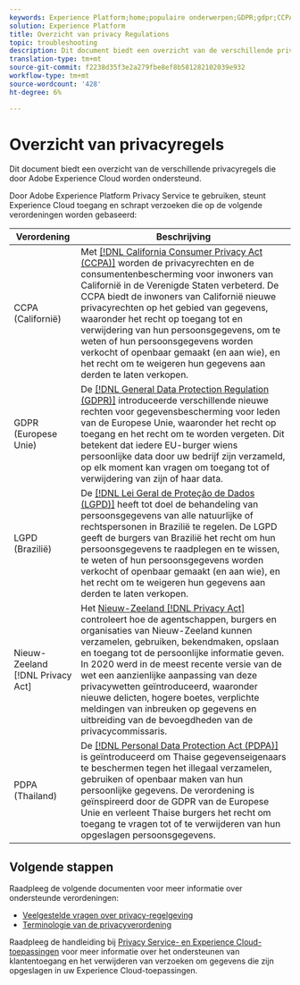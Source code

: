 ```yaml
---
keywords: Experience Platform;home;populaire onderwerpen;GDPR;gdpr;CCPA;ccpa;PDPA;pdpa;LGPD;lgpd;overview;Overview;Regulation;Regulation;Regulations;Regulations;Privacy;Privacy; Privacy;
solution: Experience Platform
title: Overzicht van privacy Regulations
topic: troubleshooting
description: Dit document biedt een overzicht van de verschillende privacyregels die door Adobe Experience Cloud worden ondersteund.
translation-type: tm+mt
source-git-commit: f2238d35f3e2a279fbe8ef8b581282102039e932
workflow-type: tm+mt
source-wordcount: '428'
ht-degree: 6%

---
```



# Overzicht van privacyregels

Dit document biedt een overzicht van de verschillende privacyregels die door Adobe Experience Cloud worden ondersteund.

Door Adobe Experience Platform Privacy Service te gebruiken, steunt Experience Cloud toegang en schrapt verzoeken die op de volgende verordeningen worden gebaseerd:

| Verordening | Beschrijving |
| --- | --- |
| CCPA (Californië) | Met [[!DNL California Consumer Privacy Act (CCPA)]](https://oag.ca.gov/privacy/ccpa) worden de privacyrechten en de consumentenbescherming voor inwoners van Californië in de Verenigde Staten verbeterd. De CCPA biedt de inwoners van Californië nieuwe privacyrechten op het gebied van gegevens, waaronder het recht op toegang tot en verwijdering van hun persoonsgegevens, om te weten of hun persoonsgegevens worden verkocht of openbaar gemaakt (en aan wie), en het recht om te weigeren hun gegevens aan derden te laten verkopen. |
| GDPR (Europese Unie) | De [[!DNL General Data Protection Regulation (GDPR)]](https://gdpr-info.eu) introduceerde verschillende nieuwe rechten voor gegevensbescherming voor leden van de Europese Unie, waaronder het recht op toegang en het recht om te worden vergeten. Dit betekent dat iedere EU-burger wiens persoonlijke data door uw bedrijf zijn verzameld, op elk moment kan vragen om toegang tot of verwijdering van zijn of haar data. |
| LGPD (Brazilië) | De [[!DNL Lei Geral de Proteção de Dados (LGPD)]](https://gdpr.eu/gdpr-vs-lgpd/) heeft tot doel de behandeling van persoonsgegevens van alle natuurlijke of rechtspersonen in Brazilië te regelen. De LGPD geeft de burgers van Brazilië het recht om hun persoonsgegevens te raadplegen en te wissen, te weten of hun persoonsgegevens worden verkocht of openbaar gemaakt (en aan wie), en het recht om te weigeren hun gegevens aan derden te laten verkopen. |
| Nieuw-Zeeland [!DNL Privacy Act] | Het [Nieuw-Zeeland [!DNL Privacy Act]](https://www.legislation.govt.nz/act/public/2020/0031/latest/LMS23223.html) controleert hoe de agentschappen, burgers en organisaties van Nieuw-Zeeland kunnen verzamelen, gebruiken, bekendmaken, opslaan en toegang tot de persoonlijke informatie geven. In 2020 werd in de meest recente versie van de wet een aanzienlijke aanpassing van deze privacywetten geïntroduceerd, waaronder nieuwe delicten, hogere boetes, verplichte meldingen van inbreuken op gegevens en uitbreiding van de bevoegdheden van de privacycommissaris. |
| PDPA (Thailand) | De [[!DNL Personal Data Protection Act (PDPA)]](https://www.pdpc.gov.sg/Overview-of-PDPA/The-Legislation/Personal-Data-Protection-Act) is geïntroduceerd om Thaise gegevenseigenaars te beschermen tegen het illegaal verzamelen, gebruiken of openbaar maken van hun persoonlijke gegevens. De verordening is geïnspireerd door de GDPR van de Europese Unie en verleent Thaise burgers het recht om toegang te vragen tot of te verwijderen van hun opgeslagen persoonsgegevens. |

## Volgende stappen

Raadpleeg de volgende documenten voor meer informatie over ondersteunde verordeningen:

* [Veelgestelde vragen over privacy-regelgeving](./faq.md)
* [Terminologie van de privacyverordening](./terminology.md)

Raadpleeg de handleiding bij [Privacy Service- en Experience Cloud-toepassingen](../experience-cloud-apps.md) voor meer informatie over het ondersteunen van klantentoegang en het verwijderen van verzoeken om gegevens die zijn opgeslagen in uw Experience Cloud-toepassingen.